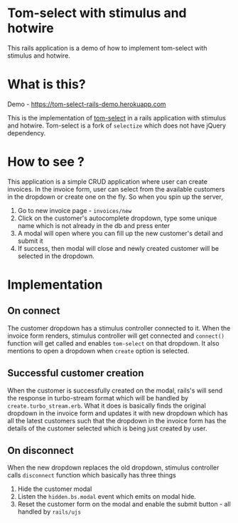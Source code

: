 # Tom-select with stimulus and hotwire

This rails application is a demo of how to implement tom-select with stimulus and hotwire.


# What is this?

Demo - https://tom-select-rails-demo.herokuapp.com

This is the implementation of [tom-select](https://github.com/orchidjs/tom-select) in a rails application with stimulus and hotwire. Tom-select is a fork of `selectize` which does not have jQuery dependency.

# How to see ?

This application is a simple CRUD application where user can create invoices. In the invoice form, user can select from the available customers in the dropdown or create one on the fly. So when you spin up the server,

1. Go to new invoice page - `invoices/new`
2. Click on the customer's autocomplete dropdown, type some unique name which is not already in the db and press enter
3. A modal will open where you can fill up the new customer's detail and submit it
4. If success, then modal will close and newly created customer will be selected in the dropdown.

# Implementation

## On connect

The customer dropdown has a stimulus controller connected to it. When the invoice form renders, stimulus controller will get connected and `connect()` function will get called and enables `tom-select` on that dropdown. It also mentions to open a dropdown when `create` option is selected.

## Successful customer creation

When the customer is successfully created on the modal, rails's will send the response in turbo-stream format which will be handled by `create.turbo_stream.erb`. What it does is basically finds the original dropdown in the invoice form and updates it with new dropdown which has all the latest customers such that the dropdown in the invoice form has the details of the customer selected which is being just created by user.

## On disconnect

When the new dropdown replaces the old dropdown, stimulus controller calls `disconnect` function which basically has three things

1. Hide the customer modal
2. Listen the `hidden.bs.modal` event which emits on modal hide.
3. Reset the customer form on the modal and enable the submit button - all handled by `rails/ujs`
